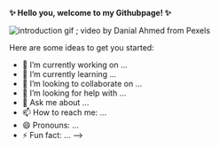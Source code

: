 
<strong>✨ Hello you, welcome to my Githubpage! ✨</strong>

![introduction gif ; video by Danial Ahmed from Pexels ](https://github.com/Alexjesss/Alexjesss/blob/main/visuals/intro.gif) 



Here are some ideas to get you started:

- 🔭 I’m currently working on ...
- 🌱 I’m currently learning ...
- 👯 I’m looking to collaborate on ...
- 🤔 I’m looking for help with ...
- 💬 Ask me about ...
- 📫 How to reach me: ...
- 😄 Pronouns: ...
- ⚡ Fun fact: ...
-->
